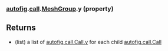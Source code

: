 ### [autofig](autofig.md).[call](autofig.call.md).[MeshGroup](autofig.call.MeshGroup.md).y (property)




Returns
---------
* (list) a list of  [autofig.call.Call.y](autofig.call.Call.y.md) for each child
    [autofig.call.Call](autofig.call.Call.md)

